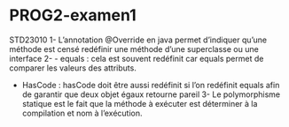 
# PROG2-examen1
STD23010
1-	L’annotation @Override en java permet d’indiquer qu’une méthode est censé redéfinir une méthode d’une superclasse ou une interface
2-	 - equals : cela est souvent redéfinit car equals permet de comparer les valeurs des attributs.
-	HasCode : hasCode doit être aussi redéfinit si l’on redéfinit equals afin de garantir que deux objet égaux retourne pareil
3-	Le polymorphisme statique est le fait que la méthode à exécuter est déterminer à la compilation et nom à l’exécution.
